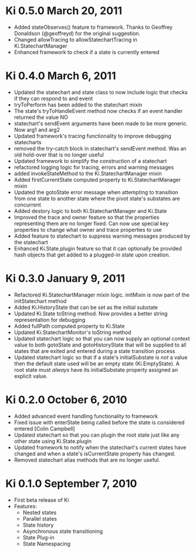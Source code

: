 # Ki 0.5.0 March 20, 2011

* Added stateObserves() feature to framework. Thanks to Geoffrey Donaldson (@geoffreyd) for the 
  original suggestion.
* Changed allowTracing to allowStatechartTracing in Ki.StatechartManager
* Enhanced framework to check if a state is currently entered

# Ki 0.4.0 March 6, 2011

* Updated the statechart and state class to now include logic that checks if they can respond to
  and event
* tryToPerform has been added to the statechart mixin
* The state's tryToHandleEvent method now checks if an event handler returned the value NO
* statechart's sendEvent arguments have been made to be more generic. Now arg1 and arg2
* Updated framework's tracing functionality to improve debugging statecharts
* removed the try-catch block in statechart's sendEvent method. Was an old hold-over that is no
  longer useful
* Updated framework to simplify the construction of a statechart
* refactored logging logic for tracing, errors and warning messages
* added invokeStateMethod to the Ki.StatechartManager mixin
* Added firstCurrentState computed property to Ki.StatechartManager mixin
* Updated the gotoState error message when attempting to transition from one state to another state
  where the pivot state's substates are concurrent
* Added destory logic to both Ki.StatechartManager and Ki.State
* Improved the trace and owner feature so that the properties representing them are no longer 
  fixed. Can now use special key properties to change what owner and trace properties to use
* Added feature to statechart to suppress warning messages produced by the statechart
* Enhanced Ki.State.plugin feature so that it can optionally be provided hash objects that
  get added to a plugged-in state upon creation.

# Ki 0.3.0 January 9, 2011

* Refactored Ki.StatechartManager mixin logic. initMixin is now part of the initStatechart method
* Added Ki.HistoryState that can be set as the initial substate
* Updated Ki.State toString method. Now provides a better string representation for debugging
* Added fullPath computed property to Ki.State
* Updated Ki.StatechartMonitor's toString method
* Updated statechart logic so that you can now supply an optional context value to both gotoState
  and gotoHistoryState that will be supplied to all states that are exited and entered during
  a state transition process
* Updated statechart logic so that if a state's initialSubstate is *not* a value then the default
  state used will be an empty state (Ki.EmptyState). A root state must *always* have its
  initialSubstate property assigned an explicit value.

# Ki 0.2.0 October 6, 2010

* Added advanced event handling functionality to framework
* Fixed issue with enterState being called before the state is 
  considered entered [Colin Campbell]
* Updated statechart so that you can plugin the root state just like any 
  other state using Ki.State.plugin
* Updated framework to notify when the statechart's current states have 
  changed and when a state's isCurrentState property has changed.
* Removed statechart alias methods that are no longer useful.

# Ki 0.1.0 September 7, 2010

* First beta release of Ki
* Features:
  * Nested states
  * Parallel states
  * State history
  * Asynchronous state transitioning
  * State Plug-in
  * State Namespacing